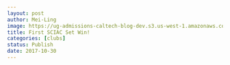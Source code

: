 ```yaml
---
layout: post
author: Mei-Ling
image: https://ug-admissions-caltech-blog-dev.s3.us-west-1.amazonaws.com/old_pictures/6a01bb09a3c88f970d01b7c92b221a970b-pi.jpg
title: First SCIAC Set Win!
categories: [clubs]
status: Publish
date: 2017-10-30
---
```



